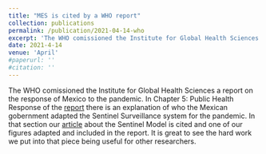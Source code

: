 ```yaml
---
title: "MES is cited by a WHO report"
collection: publications
permalink: /publication/2021-04-14-who
excerpt: 'The WHO comissioned the Institute for Global Health Sciences a report on the response of Mexico to the pandemic, one of MES' articles was cited on it'
date: 2021-4-14
venue: 'April'
#paperurl: ''
#citation: ''
---
```

The WHO comissioned the Institute for Global Health Sciences a report on the response of Mexico to the pandemic.
In Chapter 5: Public Health Response of the [report](https://globalhealthsciences.ucsf.edu/sites/globalhealthsciences.ucsf.edu/files/mexico-covid-19-case-study-english.pdf) there is an explanation of who the Mexican gobernment adapted the Sentinel Surveillance system for the pandemic.
In that section our [article](https://datos.nexos.com.mx/descifrando-el-modelo-centinela/) about the Sentinel Model is cited and one of our figures adapted and included in the report. 
It is great to see the hard work we put into that piece being useful for other researchers. 
